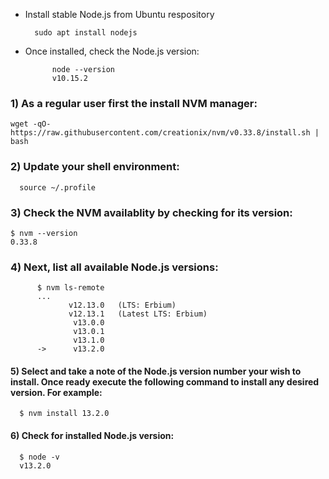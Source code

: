 * Install stable Node.js from Ubuntu respository

        sudo apt install nodejs
    
* Once installed, check the Node.js version:

            node --version
            v10.15.2


### 1) As a regular user first the install NVM manager:

    wget -qO- https://raw.githubusercontent.com/creationix/nvm/v0.33.8/install.sh | bash
    
    
### 2) Update your shell environment:

      source ~/.profile
      
### 3) Check the NVM availablity by checking for its version:

    $ nvm --version
    0.33.8

### 4) Next, list all available Node.js versions:


          $ nvm ls-remote
          ...
                 v12.13.0   (LTS: Erbium)
                 v12.13.1   (Latest LTS: Erbium)
                  v13.0.0
                  v13.0.1
                  v13.1.0
          ->      v13.2.0
  
  
  
#### 5)  Select and take a note of the Node.js version number your wish to install. Once ready execute the following command to install any desired version. For example:

      $ nvm install 13.2.0
      
#### 6)  Check for installed Node.js version:  
      
      $ node -v
      v13.2.0
